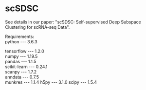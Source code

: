 # scSDSC

See details in our paper: "scSDSC: Self-supervised Deep Subspace Clustering for scRNA-seq Data".  

Requirements:  
python --- 3.6.3

tensorflow --- 1.2.0  
numpy --- 1.19.5  
pandas --- 1.1.5   
scikit-learn --- 0.24.1  
scanpy --- 1.7.2   
anndata --- 0.7.5  
munkres --- 1.1.4
h5py --- 3.1.0
scipy --- 1.5.4



